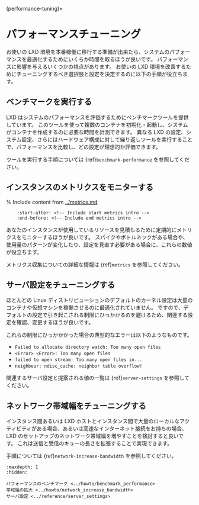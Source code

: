 (performance-tuning)=
# パフォーマンスチューニング

お使いの LXD 環境を本番稼働に移行する準備が出来たら、システムのパフォーマンスを最適化するためにいくらか時間を取るほうが良いです。
パフォーマンスに影響を与えるいくつかの視点があります。
お使いの LXD 環境を改善するためにチューニングするべき選択肢と設定を決定するのに以下の手順が役立ちます。

## ベンチマークを実行する

LXD はシステムのパフォーマンスを評価するためにベンチマークツールを提供しています。
このツールを使って複数のコンテナを初期化・起動し、システムがコンテナを作成するのに必要な時間を計測できます。
異なる LXD の設定、システム設定、さらにはハードウェア構成に対して繰り返しツールを実行することで、パフォーマンスを比較し、どの設定が理想的か評価できます。

ツールを実行する手順については {ref}`benchmark-performance` を参照してください。

## インスタンスのメトリクスをモニターする

% Include content from [../metrics.md](../metrics.md)
```{include} ../metrics.md
    :start-after: <!-- Include start metrics intro -->
    :end-before: <!-- Include end metrics intro -->
```

あなたのインスタンスが使用しているリソースを見積もるために定期的にメトリクスをモニターするほうが良いです。
スパイクやボトルネックがある場合や、使用量のパターンが変化したり、設定を見直す必要がある場合に、これらの数値が役立ちます。

メトリクス収集についての詳細な情報は {ref}`metrics` を参照してください。

## サーバ設定をチューニングする

ほとんどの Linux ディストリビューションのデフォルトのカーネル設定は大量のコンテナや仮想マシンを稼働させるのに最適化されていません。
ですので、デフォルトの設定で引き起こされる制限にひっかかるのを避けるため、関連する設定を確認、変更するほうが良いです。

これらの制限にひっかかかった場合の典型的なエラーは以下のようなものです。

* `Failed to allocate directory watch: Too many open files`
* `<Error> <Error>: Too many open files`
* `failed to open stream: Too many open files in...`
* `neighbour: ndisc_cache: neighbor table overflow!`

関連するサーバ設定と提案される値の一覧は {ref}`server-settings` を参照してください。

## ネットワーク帯域幅をチューニングする

インスタンス間あるいは LXD ホストとインスタンス間で大量のローカルなアクティビティがある場合、あるいは高速なインターネット接続をお持ちの場合、 LXD のセットアップのネットワーク帯域幅を増やすことを検討すると良いです。
これは送信と受信のキューの長さを拡張することで実現できます。

手順については {ref}`network-increase-bandwidth` を参照してください。

```{toctree}
:maxdepth: 1
:hidden:

パフォーマンスのベンチマーク <../howto/benchmark_performance>
帯域幅の拡大 <../howto/network_increase_bandwidth>
サーバ設定 <../reference/server_settings>
```
